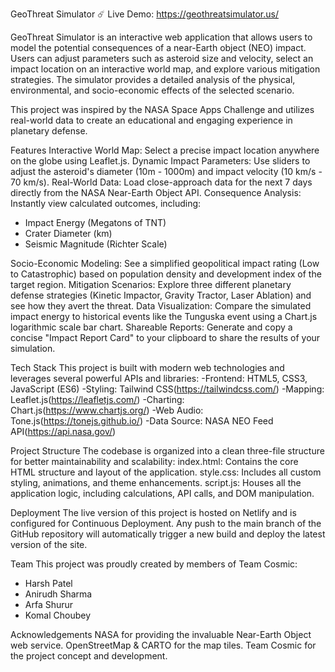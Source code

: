 
GeoThreat Simulator ☄️
Live Demo: https://geothreatsimulator.us/

GeoThreat Simulator is an interactive web application that allows users to model the potential consequences of a near-Earth object (NEO) impact. Users can adjust parameters such as asteroid size and velocity, select an impact location on an interactive world map, and explore various mitigation strategies. The simulator provides a detailed analysis of the physical, environmental, and socio-economic effects of the selected scenario.

This project was inspired by the NASA Space Apps Challenge and utilizes real-world data to create an educational and engaging experience in planetary defense.

Features
Interactive World Map: Select a precise impact location anywhere on the globe using Leaflet.js.
Dynamic Impact Parameters: Use sliders to adjust the asteroid's diameter (10m - 1000m) and impact velocity (10 km/s - 70 km/s).
Real-World Data: Load close-approach data for the next 7 days directly from the NASA Near-Earth Object API.
Consequence Analysis: Instantly view calculated outcomes, including:
   -   Impact Energy (Megatons of TNT)
   -   Crater Diameter (km)
   -   Seismic Magnitude (Richter Scale)

Socio-Economic Modeling: See a simplified geopolitical impact rating (Low to Catastrophic) based on population density and development index of the target region.
Mitigation Scenarios: Explore three different planetary defense strategies (Kinetic Impactor, Gravity Tractor, Laser Ablation) and see how they avert the threat.
Data Visualization: Compare the simulated impact energy to historical events like the Tunguska event using a Chart.js logarithmic scale bar chart.
Shareable Reports: Generate and copy a concise "Impact Report Card" to your clipboard to share the results of your simulation.

Tech Stack
This project is built with modern web technologies and leverages several powerful APIs and libraries:
-Frontend: HTML5, CSS3, JavaScript (ES6)
-Styling: Tailwind CSS(https://tailwindcss.com/)
-Mapping: Leaflet.js(https://leafletjs.com/)
-Charting: Chart.js(https://www.chartjs.org/)
-Web Audio: Tone.js(https://tonejs.github.io/)
-Data Source: NASA NEO Feed API(https://api.nasa.gov/)

Project Structure
The codebase is organized into a clean three-file structure for better maintainability and scalability:
index.html: Contains the core HTML structure and layout of the application.
style.css: Includes all custom styling, animations, and theme enhancements.
script.js: Houses all the application logic, including calculations, API calls, and DOM manipulation.

Deployment
The live version of this project is hosted on Netlify and is configured for Continuous Deployment. Any push to the main branch of the GitHub repository will automatically trigger a new build and deploy the latest version of the site.

Team
This project was proudly created by members of Team Cosmic:
- Harsh Patel
- Anirudh Sharma
- Arfa Shurur
- Komal Choubey 

Acknowledgements
NASA for providing the invaluable Near-Earth Object web service.
OpenStreetMap & CARTO for the map tiles.
Team Cosmic for the project concept and development.
